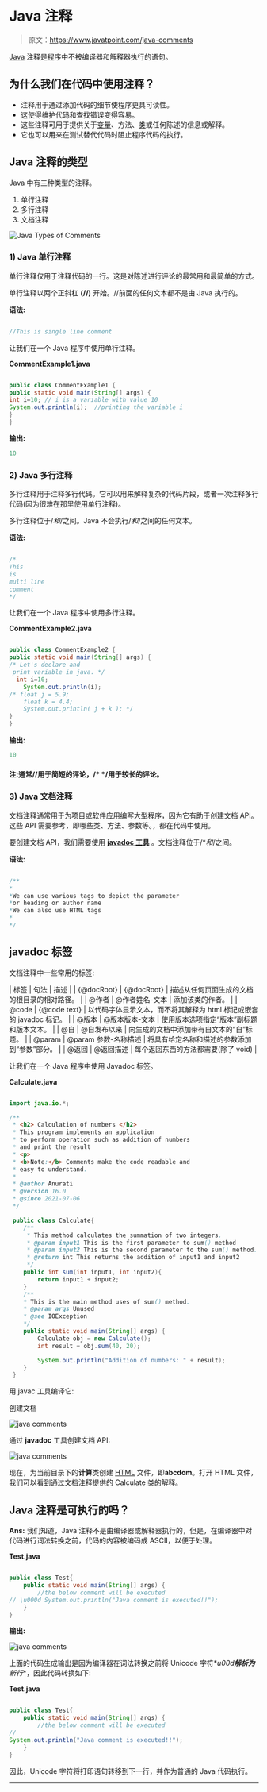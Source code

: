 # Java 注释

> 原文：<https://www.javatpoint.com/java-comments>

[Java](https://www.javatpoint.com/java-tutorial) 注释是程序中不被编译器和解释器执行的语句。

## 为什么我们在代码中使用注释？

*   注释用于通过添加代码的细节使程序更具可读性。
*   这使得维护代码和查找错误变得容易。
*   这些注释可用于提供关于[变量](https://www.javatpoint.com/java-variables)、方法、[类](https://www.javatpoint.com/object-and-class-in-java)或任何陈述的信息或解释。
*   它也可以用来在测试替代代码时阻止程序代码的执行。

## Java 注释的类型

Java 中有三种类型的注释。

1.  单行注释
2.  多行注释
3.  文档注释

![Java Types of Comments](../img/069ffb26c25797e8321db4502ba9b9e8.png)

### 1) Java 单行注释

单行注释仅用于注释代码的一行。这是对陈述进行评论的最常用和最简单的方式。

单行注释以两个正斜杠 **(//)** 开始。//前面的任何文本都不是由 Java 执行的。

**语法:**

```java

//This is single line comment

```

让我们在一个 Java 程序中使用单行注释。

**CommentExample1.java**

```java

public class CommentExample1 {  
public static void main(String[] args) {  
int i=10; // i is a variable with value 10
System.out.println(i);  //printing the variable i
}  
}  

```

**输出:**

```java
10

```

### 2) Java 多行注释

多行注释用于注释多行代码。它可以用来解释复杂的代码片段，或者一次注释多行代码(因为很难在那里使用单行注释)。

多行注释位于/*和*/之间。Java 不会执行/*和*/之间的任何文本。

**语法:**

```java

/* 
This  
is  
multi line  
comment 
*/  

```

让我们在一个 Java 程序中使用多行注释。

**CommentExample2.java**

```java

public class CommentExample2 {  
public static void main(String[] args) {  
/* Let's declare and 
 print variable in java. */  
  int i=10;  
    System.out.println(i);  
/* float j = 5.9;
    float k = 4.4;
    System.out.println( j + k ); */  
}  
}  

```

**输出:**

```java
10

```

#### 注:通常//用于简短的评论，/* */用于较长的评论。

### 3) Java 文档注释

文档注释通常用于为项目或软件应用编写大型程序，因为它有助于创建文档 API。这些 API 需要参考，即哪些类、方法、参数等。，都在代码中使用。

要创建文档 API，我们需要使用 [**javadoc 工具**](https://www.javatpoint.com/creating-api-document) 。文档注释位于/**和*/之间。

**语法:**

```java

/** 
*
*We can use various tags to depict the parameter
*or heading or author name
*We can also use HTML tags  
*
*/  

```

## javadoc 标签

文档注释中一些常用的标签:

| 标签 | 句法 | 描述 |
| {@docRoot} | {@docRoot} | 描述从任何页面生成的文档的根目录的相对路径。 |
| @作者 | @作者姓名-文本 | 添加该类的作者。 |
| @code | {@code text} | 以代码字体显示文本，而不将其解释为 html 标记或嵌套的 javadoc 标记。 |
| @版本 | @版本版本-文本 | 使用版本选项指定“版本”副标题和版本文本。 |
| @自 | @自发布以来 | 向生成的文档中添加带有自文本的“自”标题。 |
| @param | @param 参数-名称描述 | 将具有给定名称和描述的参数添加到“参数”部分。 |
| @返回 | @返回描述 | 每个返回东西的方法都需要(除了 void) |

让我们在一个 Java 程序中使用 Javadoc 标签。

**Calculate.java**

```java

import java.io.*;

/**
 * <h2> Calculation of numbers </h2>
 * This program implements an application
 * to perform operation such as addition of numbers 
 * and print the result 
 * <p>
 * <b>Note:</b> Comments make the code readable and 
 * easy to understand.
 * 
 * @author Anurati 
 * @version 16.0
 * @since 2021-07-06
 */

 public class Calculate{
    /**
     * This method calculates the summation of two integers.
     * @param input1 This is the first parameter to sum() method
     * @param input2 This is the second parameter to the sum() method.
     * @return int This returns the addition of input1 and input2
     */
    public int sum(int input1, int input2){
        return input1 + input2;
    }
    /**
    * This is the main method uses of sum() method.
    * @param args Unused
    * @see IOException 
    */  
    public static void main(String[] args) {
        Calculate obj = new Calculate();
        int result = obj.sum(40, 20);

        System.out.println("Addition of numbers: " + result);
    }  
 } 

```

用 javac 工具编译它:

创建文档

![java comments](../img/8a33ae8f540c35b26edbf39322f4c2bd.png)

通过 **javadoc** 工具创建文档 API:

![java comments](../img/448b741588251fe8ad587d2b467b1dcd.png)

现在，为当前目录下的**计算**类创建 [HTML](https://www.javatpoint.com/html-tutorial) 文件，即**abcdom**。打开 HTML 文件，我们可以看到通过文档注释提供的 Calculate 类的解释。

## Java 注释是可执行的吗？

**Ans:** 我们知道，Java 注释不是由编译器或解释器执行的，但是，在编译器中对代码进行词法转换之前，代码的内容被编码成 ASCII，以便于处理。

**Test.java**

```java

public class Test{
	public static void main(String[] args) {
		//the below comment will be executed
// \u000d System.out.println("Java comment is executed!!");
	}
}

```

**输出:**

![java comments](../img/b2b1b2c2c23a20df28bddd4d5685a143.png)

上面的代码生成输出是因为编译器在词法转换之前将 Unicode 字符\**u00d**解析为**新行**，因此代码转换如下:

**Test.java**

```java

public class Test{
	public static void main(String[] args) {
		//the below comment will be executed
//
System.out.println("Java comment is executed!!");
	}
}

```

因此，Unicode 字符将打印语句转移到下一行，并作为普通的 Java 代码执行。

* * *